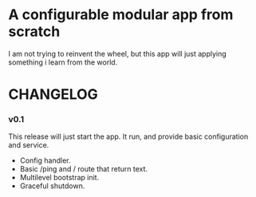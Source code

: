 # A configurable modular app from scratch
I am not trying to reinvent the wheel, but this app will just applying something i learn from the world.

# CHANGELOG
### v0.1

This release will just start the app. It run, and provide basic configuration and service.
- Config handler.
- Basic /ping and / route that return text.
- Multilevel bootstrap init.
- Graceful shutdown.